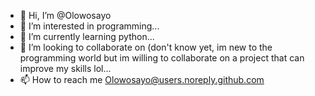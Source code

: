 - 👋 Hi, I’m @Olowosayo
- 👀 I’m interested in programming...
- 🌱 I’m currently learning python...
- 💞️ I’m looking to collaborate on (don't know yet, im new to the programming world but im willing to collaborate on a project that can improve my skills lol...
- 📫 How to reach me Olowosayo@users.noreply.github.com

<!---
Olowosayo/Olowosayo is a ✨ special ✨ repository because its `README.md` (this file) appears on your GitHub profile.
You can click the Preview link to take a look at your changes.
--->
